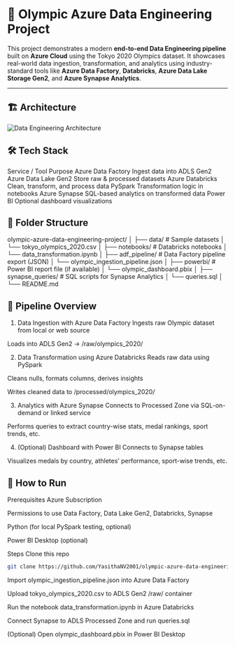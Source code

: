 # 🏅 Olympic Azure Data Engineering Project

This project demonstrates a modern **end-to-end Data Engineering pipeline** built on **Azure Cloud** using the Tokyo 2020 Olympics dataset. It showcases real-world data ingestion, transformation, and analytics using industry-standard tools like **Azure Data Factory**, **Databricks**, **Azure Data Lake Storage Gen2**, and **Azure Synapse Analytics**.

---

## 🏗️ Architecture

![Data Engineering Architecture](assets/architecture.png)


## 🛠️ Tech Stack

Service / Tool	Purpose
Azure Data Factory	Ingest data into ADLS Gen2
Azure Data Lake Gen2	Store raw & processed datasets
Azure Databricks	Clean, transform, and process data
PySpark	Transformation logic in notebooks
Azure Synapse	SQL-based analytics on transformed data
Power BI	Optional dashboard visualizations

## 📂 Folder Structure
olympic-azure-data-engineering-project/
│
├── data/                          # Sample datasets
│   └── tokyo_olympics_2020.csv
│
├── notebooks/                    # Databricks notebooks
│   └── data_transformation.ipynb
│
├── adf_pipeline/                # Data Factory pipeline export (JSON)
│   └── olympic_ingestion_pipeline.json
│
├── powerbi/                     # Power BI report file (if available)
│   └── olympic_dashboard.pbix
│
├── synapse_queries/            # SQL scripts for Synapse Analytics
│   └── queries.sql
│
└── README.md

## 🔄 Pipeline Overview

1. Data Ingestion with Azure Data Factory
Ingests raw Olympic dataset from local or web source

Loads into ADLS Gen2 → /raw/olympics_2020/

2. Data Transformation using Azure Databricks
Reads raw data using PySpark

Cleans nulls, formats columns, derives insights

Writes cleaned data to /processed/olympics_2020/

3. Analytics with Azure Synapse
Connects to Processed Zone via SQL-on-demand or linked service

Performs queries to extract country-wise stats, medal rankings, sport trends, etc.

4. (Optional) Dashboard with Power BI
Connects to Synapse tables

Visualizes medals by country, athletes’ performance, sport-wise trends, etc.

## 🚀 How to Run

Prerequisites
Azure Subscription

Permissions to use Data Factory, Data Lake Gen2, Databricks, Synapse

Python (for local PySpark testing, optional)

Power BI Desktop (optional)

Steps
Clone this repo
```bash
git clone https://github.com/YasithaNV2001/olympic-azure-data-engineering-project.git
```

Import olympic_ingestion_pipeline.json into Azure Data Factory

Upload tokyo_olympics_2020.csv to ADLS Gen2 /raw/ container

Run the notebook data_transformation.ipynb in Azure Databricks

Connect Synapse to ADLS Processed Zone and run queries.sql

(Optional) Open olympic_dashboard.pbix in Power BI Desktop

